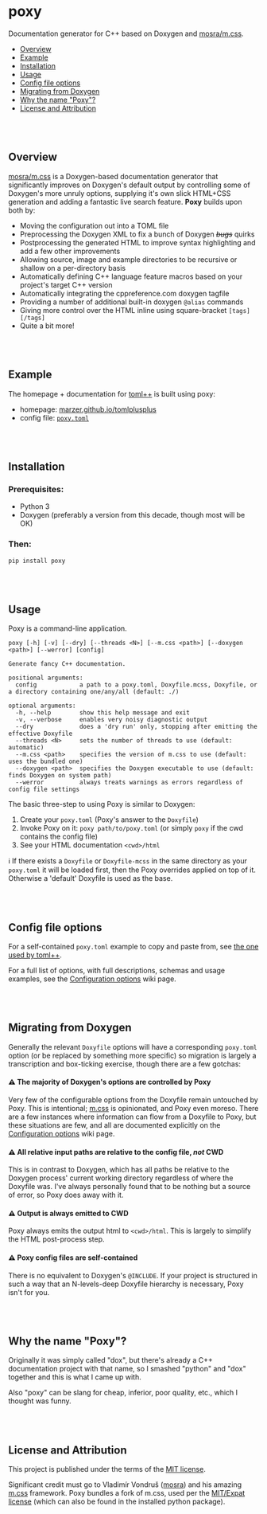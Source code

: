 # poxy
Documentation generator for C++ based on Doxygen and [mosra/m.css](https://mcss.mosra.cz/).

 - [Overview](#overview)
 - [Example](#example)
 - [Installation](#installation)
 - [Usage](#usage)
 - [Config file options](#config-file-options)
 - [Migrating from Doxygen](#migrating-from-doxygen)
 - [Why the name "Poxy"?](#why-the-name-poxy)
 - [License and Attribution](#license-and-attribution)
 
<br><br>

## Overview
[mosra/m.css] is a Doxygen-based documentation generator that significantly improves on Doxygen's default output
by controlling some of Doxygen's more unruly options, supplying it's own slick HTML+CSS generation and adding
a fantastic live search feature. **Poxy** builds upon both by:
- Moving the configuration out into a TOML file
- Preprocessing the Doxygen XML to fix a bunch of Doxygen _~~bugs~~_ quirks
- Postprocessing the generated HTML to improve syntax highlighting and add a few other improvements
- Allowing source, image and example directories to be recursive or shallow on a per-directory basis
- Automatically defining C++ language feature macros based on your project's target C++ version
- Automatically integrating the cppreference.com doxygen tagfile
- Providing a number of additional built-in doxygen `@alias` commands
- Giving more control over the HTML inline using square-bracket `[tags][/tags]`
- Quite a bit more!

<br><br>

## Example
The homepage + documentation for [toml++] is built using poxy:
- homepage: [marzer.github.io/tomlplusplus](https://marzer.github.io/tomlplusplus/)
- config file: [`poxy.toml`](https://github.com/marzer/tomlplusplus/blob/master/docs/poxy.toml)

<br><br>

## Installation
### Prerequisites:
- Python 3
- Doxygen (preferably a version from this decade, though most will be OK)
### Then:
```sh
pip install poxy
```

<br><br>

## Usage
Poxy is a command-line application.
```
poxy [-h] [-v] [--dry] [--threads <N>] [--m.css <path>] [--doxygen <path>] [--werror] [config]

Generate fancy C++ documentation.

positional arguments:
  config            a path to a poxy.toml, Doxyfile.mcss, Doxyfile, or a directory containing one/any/all (default: ./)

optional arguments:
  -h, --help        show this help message and exit
  -v, --verbose     enables very noisy diagnostic output
  --dry             does a 'dry run' only, stopping after emitting the effective Doxyfile
  --threads <N>     sets the number of threads to use (default: automatic)
  --m.css <path>    specifies the version of m.css to use (default: uses the bundled one)
  --doxygen <path>  specifies the Doxygen executable to use (default: finds Doxygen on system path)
  --werror          always treats warnings as errors regardless of config file settings
```
The basic three-step to using Poxy is similar to Doxygen:
1. Create your `poxy.toml` (Poxy's answer to the `Doxyfile`)
2. Invoke Poxy on it: `poxy path/to/poxy.toml` (or simply `poxy` if the cwd contains the config file)
3. See your HTML documentation `<cwd>/html`

ℹ&#xFE0F; If there exists a `Doxyfile` or `Doxyfile-mcss` in the same directory as your `poxy.toml` it will be loaded
first, then the Poxy overrides applied on top of it. Otherwise a 'default' Doxyfile is used as the base.

<br><br>

## Config file options

For a self-contained `poxy.toml` example to copy and paste from, see [the one used by toml++](https://github.com/marzer/tomlplusplus/blob/master/docs/poxy.toml).

For a full list of options, with full descriptions, schemas and usage examples, see the [Configuration options] wiki page.

<br><br>

## Migrating from Doxygen
Generally the relevant `Doxyfile` options will have a corresponding `poxy.toml` option
(or be replaced by something more specific) so migration is largely a transcription and box-ticking exercise,
though there are a few gotchas:

#### **⚠&#xFE0F; The majority of Doxygen's options are controlled by Poxy**
Very few of the configurable options from the Doxyfile remain untouched by Poxy. This is intentional;
[m.css] is opinionated, and Poxy even moreso. There are a few instances where information can flow from a Doxyfile to
Poxy, but these situations are few, and all are documented explicitly on the [Configuration options] wiki page.

#### **⚠&#xFE0F; All relative input paths are relative to the config file, _not_ CWD**
This is in contrast to Doxygen, which has all paths be relative to the Doxygen process' current working directory
regardless of where the Doxyfile was. I've always personally found that to be nothing but a source of error,
so Poxy does away with it.

#### **⚠&#xFE0F; Output is always emitted to CWD**
Poxy always emits the output html to `<cwd>/html`. This is largely to simplify the HTML post-process step.

#### **⚠&#xFE0F; Poxy config files are self-contained**
There is no equivalent to Doxygen's `@INCLUDE`. If your project is structured in such a way that an N-levels-deep
Doxyfile hierarchy is necessary, Poxy isn't for you.

<br><br>

## Why the name "Poxy"?

Originally it was simply called "dox", but there's already a C++ documentation project with that name, so I smashed
"python" and "dox" together and this is what I came up with.

Also "poxy" can be slang for cheap, inferior, poor quality, etc., which I thought was funny.

<br><br>

## License and Attribution
This project is published under the terms of the [MIT license](https://github.com/marzer/poxy/blob/main/LICENSE.txt).

Significant credit must go to Vladimír Vondruš ([mosra]) and his amazing [m.css] framework. Poxy bundles a fork of m.css, used per the [MIT/Expat license](https://github.com/mosra/m.css/blob/master/COPYING) (which can also be found in the installed python package).

[m.css]: https://mcss.mosra.cz/documentation/doxygen/
[mosra]: https://github.com/mosra
[mosra/m.css]: https://mcss.mosra.cz/documentation/doxygen/
[toml++]: https://marzer.github.io/tomlplusplus/
[C++ feature test macros]: https://en.cppreference.com/w/cpp/feature_test
[Configuration options]: https://github.com/marzer/poxy/wiki/Configuration-options
